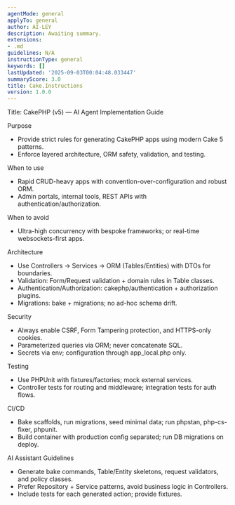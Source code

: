 ```yaml
---
agentMode: general
applyTo: general
author: AI-LEY
description: Awaiting summary.
extensions:
- .md
guidelines: N/A
instructionType: general
keywords: []
lastUpdated: '2025-09-03T00:04:48.033447'
summaryScore: 3.0
title: Cake.Instructions
version: 1.0.0
---
```


Title: CakePHP (v5) — AI Agent Implementation Guide

Purpose
- Provide strict rules for generating CakePHP apps using modern Cake 5 patterns.
- Enforce layered architecture, ORM safety, validation, and testing.

When to use
- Rapid CRUD-heavy apps with convention-over-configuration and robust ORM.
- Admin portals, internal tools, REST APIs with authentication/authorization.

When to avoid
- Ultra-high concurrency with bespoke frameworks; or real-time websockets-first apps.

Architecture
- Use Controllers → Services → ORM (Tables/Entities) with DTOs for boundaries.
- Validation: Form/Request validation + domain rules in Table classes.
- Authentication/Authorization: cakephp/authentication + authorization plugins.
- Migrations: bake + migrations; no ad-hoc schema drift.

Security
- Always enable CSRF, Form Tampering protection, and HTTPS-only cookies.
- Parameterized queries via ORM; never concatenate SQL.
- Secrets via env; configuration through app_local.php only.

Testing
- Use PHPUnit with fixtures/factories; mock external services.
- Controller tests for routing and middleware; integration tests for auth flows.

CI/CD
- Bake scaffolds, run migrations, seed minimal data; run phpstan, php-cs-fixer, phpunit.
- Build container with production config separated; run DB migrations on deploy.

AI Assistant Guidelines
- Generate bake commands, Table/Entity skeletons, request validators, and policy classes.
- Prefer Repository + Service patterns, avoid business logic in Controllers.
- Include tests for each generated action; provide fixtures.